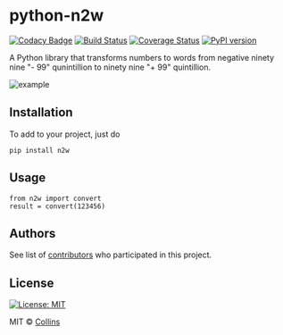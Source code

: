 # python-n2w
[![Codacy Badge](https://api.codacy.com/project/badge/Grade/44d5e874ff974058988bbf7c84af83b6)](https://www.codacy.com/app/abtcolns/python-n2w?utm_source=github.com&utm_medium=referral&utm_content=collin5/python-n2w&utm_campaign=badger)
[![Build Status](https://travis-ci.org/collin5/python-n2w.svg?branch=master)](https://travis-ci.org/collin5/python-n2w)
[![Coverage Status](https://coveralls.io/repos/github/collin5/python-n2w/badge.svg)](https://coveralls.io/github/collin5/python-n2w)
[![PyPI version](https://badge.fury.io/py/n2w.svg)](https://badge.fury.io/py/n2w)


A Python library that transforms numbers to words from negative ninety nine "- 99" qunintillion to ninety nine "+ 99" quintillion.

![example](screenshots/example.gif)


## Installation
To add to your project, just do
```
pip install n2w
```

## Usage
```
from n2w import convert
result = convert(123456)
```

## Authors
 See list of [contributors](https://github.com/collin5/python-n2w/graphs/contributors) who participated in this project.
 
## License
[![License: MIT](https://img.shields.io/badge/License-MIT-yellow.svg)](https://opensource.org/licenses/MIT)

MIT © [Collins](https://github.com/collin5/)

